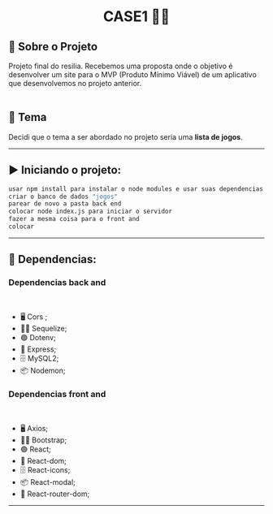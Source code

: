 <h1 align="center"> CASE1 👨‍💻</h1>

## 📌 Sobre o Projeto
Projeto final do resilia. 
Recebemos uma proposta onde o objetivo é desenvolver um site para o MVP (Produto Mínimo Viável) de um aplicativo que desenvolvemos no projeto anterior.
<br><br>

## :robot: Tema
<p>Decidi que o tema a ser abordado no projeto seria uma <b>lista de jogos</b>.

<br>


</ul>
<hr>
<h2>▶️ Iniciando o projeto:</h2>

```bash
usar npm install para instalar o node modules e usar suas dependencias
criar o banco de dados "jogos" 
parear de novo a pasta back end 
colocar node index.js para iniciar o servidor 
fazer a mesma coisa para o front and 
colocar 
```
<hr>

## 🚀 Dependencias:

 <h3> Dependencias back and </h3> 
 <br>

<ul> 
    <li>🖥️ Cors ;</li>
    <li>🐱‍👤 Sequelize;</li>
    <li>🟢 Dotenv;</li>
    <li>🚅 Express;</li>
    <li>🗄️ MySQL2;</li>
    <li>📦 Nodemon;</li>
</ul>

<h3> Dependencias front and </h3> 
 <br>

<ul> 
    <li>🖥️ Axios;</li>
    <li>🐱‍👤 Bootstrap;</li>
    <li>🟢 React;</li>
    <li>🚅 React-dom;</li>
    <li>🗄️ React-icons;</li>
    <li>📦 React-modal;</li>
    <li>👿 React-router-dom;</li>
</ul>

<hr>
